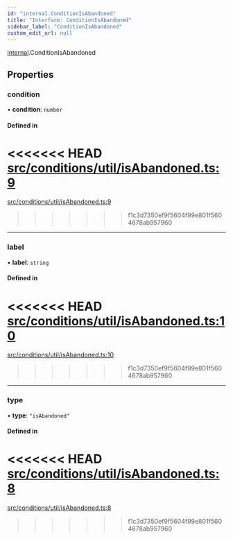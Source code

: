 ```yaml
---
id: "internal.ConditionIsAbandoned"
title: "Interface: ConditionIsAbandoned"
sidebar_label: "ConditionIsAbandoned"
custom_edit_url: null
---
```


<!-- @format -->

[internal](../modules/internal.md).ConditionIsAbandoned

## Properties

### condition

• **condition**: `number`

#### Defined in

<<<<<<< HEAD
[src/conditions/util/isAbandoned.ts:9](https://github.com/Resnovas/smartcloud/blob/b9e22a9/src/conditions/util/isAbandoned.ts#L9)
=======
[src/conditions/util/isAbandoned.ts:9](https://github.com/Resnovas/smartcloud/blob/b91f5b4/src/conditions/util/isAbandoned.ts#L9)

> > > > > > > f1c3d7350ef9f5604f99e801f5604678ab957960

---

### label

• **label**: `string`

#### Defined in

<<<<<<< HEAD
[src/conditions/util/isAbandoned.ts:10](https://github.com/Resnovas/smartcloud/blob/b9e22a9/src/conditions/util/isAbandoned.ts#L10)
=======
[src/conditions/util/isAbandoned.ts:10](https://github.com/Resnovas/smartcloud/blob/b91f5b4/src/conditions/util/isAbandoned.ts#L10)

> > > > > > > f1c3d7350ef9f5604f99e801f5604678ab957960

---

### type

• **type**: `"isAbandoned"`

#### Defined in

<<<<<<< HEAD
[src/conditions/util/isAbandoned.ts:8](https://github.com/Resnovas/smartcloud/blob/b9e22a9/src/conditions/util/isAbandoned.ts#L8)
=======
[src/conditions/util/isAbandoned.ts:8](https://github.com/Resnovas/smartcloud/blob/b91f5b4/src/conditions/util/isAbandoned.ts#L8)

> > > > > > > f1c3d7350ef9f5604f99e801f5604678ab957960
